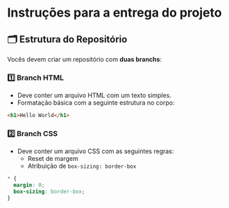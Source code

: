 # Instruções para a entrega do projeto

## 🗂️ Estrutura do Repositório

Vocês devem criar um repositório com **duas branchs**:

### 1️⃣ Branch HTML

- Deve conter um arquivo HTML com um texto simples.
- Formatação básica com a seguinte estrutura no corpo:

```html
<h1>Hello World</h1>
```

### 2️⃣ Branch CSS

- Deve conter um arquivo CSS com as seguintes regras:
  - Reset de margem
  - Atribuição de `box-sizing: border-box`

```css
* {
  margin: 0;
  box-sizing: border-box;
}
```
